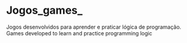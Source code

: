 # Jogos_games_
Jogos desenvolvidos para aprender e praticar lógica de programação. Games developed to learn and practice programming logic
